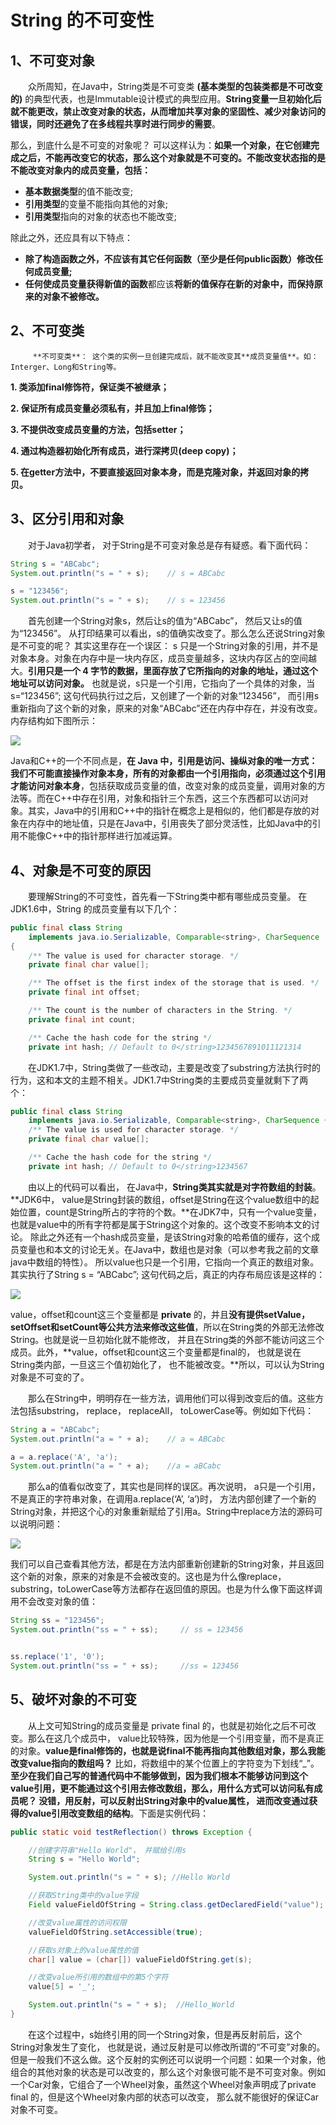 # String 的不可变性

## 1、不可变对象

　　众所周知，在Java中，String类是不可变类 **\(基本类型的包装类都是不可改变的\)** 的典型代表，也是Immutable设计模式的典型应用。**String变量一旦初始化后就不能更改，禁止改变对象的状态，从而增加共享对象的坚固性、减少对象访问的错误，同时还避免了在多线程共享时进行同步的需要**。

那么，到底什么是不可变的对象呢？ 可以这样认为：**如果一个对象，在它创建完成之后，不能再改变它的状态，那么这个对象就是不可变的。不能改变状态指的是不能改变对象内的成员变量，包括：**

* **基本数据类型**的值不能改变;
* **引用类型**的变量不能指向其他的对象;
* **引用类型**指向的对象的状态也不能改变;

除此之外，还应具有以下特点：

* **除了构造函数之外，不应该有其它任何函数（至少是任何public函数）修改任何成员变量;**
* **任何使成员变量获得新值的函数**都应该**将新的值保存在新的对象中，而保持原来的对象不被修改。**

## 2、不可变类

         **不可变类**： 这个类的实例一旦创建完成后，就不能改变其**成员变量值**。如：Interger、Long和String等。

 **1. 类添加final修饰符，保证类不被继承；**

 **2. 保证所有成员变量必须私有，并且加上final修饰；**

 **3. 不提供改变成员变量的方法，包括setter；**

 **4. 通过构造器初始化所有成员，进行深拷贝\(deep copy\)；**

 **5. 在getter方法中，不要直接返回对象本身，而是克隆对象，并返回对象的拷贝。**

## 3、区分引用和对象

　　对于Java初学者， 对于String是不可变对象总是存有疑惑。看下面代码：

```java
String s = "ABCabc";
System.out.println("s = " + s);    // s = ABCabc

s = "123456";
System.out.println("s = " + s);    // s = 123456
```

　　首先创建一个String对象s，然后让s的值为“ABCabc”， 然后又让s的值为“123456”。 从打印结果可以看出，s的值确实改变了。那么怎么还说String对象是不可变的呢？ 其实这里存在一个误区： s 只是一个String对象的引用，并不是对象本身。对象在内存中是一块内存区，成员变量越多，这块内存区占的空间越大。**引用只是一个 4 字节的数据，里面存放了它所指向的对象的地址，通过这个地址可以访问对象。** 也就是说，s只是一个引用，它指向了一个具体的对象，当s=“123456”; 这句代码执行过之后，又创建了一个新的对象“123456”， 而引用s重新指向了这个新的对象，原来的对象“ABCabc”还在内存中存在，并没有改变。内存结构如下图所示：

![](../../.gitbook/assets/image%20%28367%29.png)

Java和C++的一个不同点是，**在 Java 中，引用是访问、操纵对象的唯一方式： 我们不可能直接操作对象本身，所有的对象都由一个引用指向，必须通过这个引用才能访问对象本身**，包括获取成员变量的值，改变对象的成员变量，调用对象的方法等。而在C++中存在引用，对象和指针三个东西，这三个东西都可以访问对象。其实，Java中的引用和C++中的指针在概念上是相似的，他们都是存放的对象在内存中的地址值，只是在Java中，引用丧失了部分灵活性，比如Java中的引用不能像C++中的指针那样进行加减运算。

## 4、对象是不可变的原因

　　要理解String的不可变性，首先看一下String类中都有哪些成员变量。 在JDK1.6中，String 的成员变量有以下几个：

```java
public final class String
    implements java.io.Serializable, Comparable<string>, CharSequence
{
    /** The value is used for character storage. */
    private final char value[];

    /** The offset is the first index of the storage that is used. */
    private final int offset;

    /** The count is the number of characters in the String. */
    private final int count;

    /** Cache the hash code for the string */
    private int hash; // Default to 0</string>1234567891011121314
```

　　在JDK1.7中，String类做了一些改动，主要是改变了substring方法执行时的行为，这和本文的主题不相关。JDK1.7中String类的主要成员变量就剩下了两个：

```java
public final class String
    implements java.io.Serializable, Comparable<string>, CharSequence {
    /** The value is used for character storage. */
    private final char value[];

    /** Cache the hash code for the string */
    private int hash; // Default to 0</string>1234567
```

　　由以上的代码可以看出， 在Java中，**String类其实就是对字符数组的封装**。**JDK6中， value是String封装的数组，offset是String在这个value数组中的起始位置，count是String所占的字符的个数。**在JDK7中，只有一个value变量，也就是value中的所有字符都是属于String这个对象的。这个改变不影响本文的讨论。 除此之外还有一个hash成员变量，是该String对象的哈希值的缓存，这个成员变量也和本文的讨论无关。在Java中，数组也是对象（可以参考我之前的文章java中数组的特性）。 所以value也只是一个引用，它指向一个真正的数组对象。其实执行了String s = “ABCabc”; 这句代码之后，真正的内存布局应该是这样的：

![](../../.gitbook/assets/image%20%28105%29.png)

value，offset和count这三个变量都是 **private** 的，并且**没有提供setValue，setOffset和setCount等公共方法来修改这些值**，所以在String类的外部无法修改String。也就是说一旦初始化就不能修改， 并且在String类的外部不能访问这三个成员。此外，**value，offset和count这三个变量都是final的， 也就是说在String类内部，一旦这三个值初始化了， 也不能被改变。**所以，可以认为String对象是不可变的了。

　　那么在String中，明明存在一些方法，调用他们可以得到改变后的值。这些方法包括substring， replace， replaceAll， toLowerCase等。例如如下代码：

```java
String a = "ABCabc";
System.out.println("a = " + a);    // a = ABCabc

a = a.replace('A', 'a');
System.out.println("a = " + a);    //a = aBCabc
```

　　那么a的值看似改变了，其实也是同样的误区。再次说明， a只是一个引用， 不是真正的字符串对象，在调用a.replace\(‘A’, ‘a’\)时， 方法内部创建了一个新的String对象，并把这个心的对象重新赋给了引用a。String中replace方法的源码可以说明问题：

![](../../.gitbook/assets/image%20%28295%29.png)

我们可以自己查看其他方法，都是在方法内部重新创建新的String对象，并且返回这个新的对象，原来的对象是不会被改变的。这也是为什么像replace， substring，toLowerCase等方法都存在返回值的原因。也是为什么像下面这样调用不会改变对象的值：

```java
String ss = "123456";
System.out.println("ss = " + ss);     // ss = 123456


ss.replace('1', '0');
System.out.println("ss = " + ss);     //ss = 123456
```

## 5、破坏对象的不可变

　　从上文可知String的成员变量是 private final 的，也就是初始化之后不可改变。那么在这几个成员中， value比较特殊，因为他是一个引用变量，而不是真正的对象。**value是final修饰的，也就是说final不能再指向其他数组对象，那么我能改变value指向的数组吗？** 比如，将数组中的某个位置上的字符变为下划线“\_”。 **至少在我们自己写的普通代码中不能够做到，因为我们根本不能够访问到这个value引用，更不能通过这个引用去修改数组，那么，用什么方式可以访问私有成员呢？ 没错，用反射，可以反射出String对象中的value属性， 进而改变通过获得的value引用改变数组的结构**。下面是实例代码：

```java
public static void testReflection() throws Exception {

    //创建字符串"Hello World"， 并赋给引用s
    String s = "Hello World"; 

    System.out.println("s = " + s); //Hello World

    //获取String类中的value字段
    Field valueFieldOfString = String.class.getDeclaredField("value");

    //改变value属性的访问权限
    valueFieldOfString.setAccessible(true);

    //获取s对象上的value属性的值
    char[] value = (char[]) valueFieldOfString.get(s);

    //改变value所引用的数组中的第5个字符
    value[5] = '_';

    System.out.println("s = " + s);  //Hello_World
}
```

　　在这个过程中，s始终引用的同一个String对象，但是再反射前后，这个String对象发生了变化， 也就是说，通过反射是可以修改所谓的“不可变”对象的。但是一般我们不这么做。这个反射的实例还可以说明一个问题：如果一个对象，他组合的其他对象的状态是可以改变的，那么这个对象很可能不是不可变对象。例如一个Car对象，它组合了一个Wheel对象，虽然这个Wheel对象声明成了private final 的，但是这个Wheel对象内部的状态可以改变， 那么就不能很好的保证Car对象不可变。


